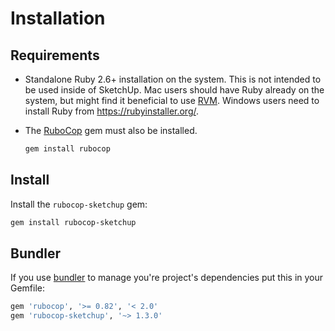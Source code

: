 # Installation

## Requirements

* Standalone Ruby 2.6+ installation on the system. This is not intended to be used inside of SketchUp. Mac users should have Ruby already on the system, but might find it beneficial to use [RVM](https://rvm.io/). Windows users need to install Ruby from https://rubyinstaller.org/.

* The [RuboCop](http://batsov.com/rubocop/) gem must also be installed.

    ```sh
    gem install rubocop
    ```

## Install

Install the `rubocop-sketchup` gem:

```sh
gem install rubocop-sketchup
```

## Bundler

If you use [bundler](http://bundler.io/) to manage you're project's dependencies put this in your Gemfile:

```ruby
gem 'rubocop', '>= 0.82', '< 2.0'
gem 'rubocop-sketchup', '~> 1.3.0'
```
